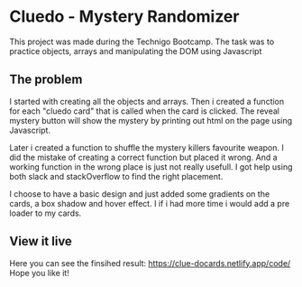 # Cluedo - Mystery Randomizer

This project was made during the Technigo Bootcamp. 
The task was to practice objects, arrays and manipulating the DOM using Javascript

## The problem

I started with creating all the objects and arrays. 
Then i created a function for each "cluedo card" that is called when the card is clicked. 
The reveal mystery button will show the mystery by printing out html on the page using Javascript.

Later i created a function to shuffle the mystery killers favourite weapon. I did the mistake of creating
a correct function but placed it wrong. And a working function in the wrong place is just not really usefull. I got help using both slack and stackOverflow to find the right placement. 

I choose to have a basic design and just added some gradients on the cards, a box shadow and hover effect.
I if i had more time i would add a pre loader to my cards. 



## View it live
Here you can see the finsihed result: 
https://clue-docards.netlify.app/code/
Hope you like it!
